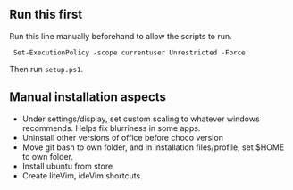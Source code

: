 ## Run this first

Run this line manually beforehand to allow the scripts to run.

` Set-ExecutionPolicy -scope currentuser Unrestricted -Force`

Then run `setup.ps1`.

## Manual installation aspects

* Under settings/display, set custom scaling to whatever windows recommends. Helps fix blurriness in some apps.
* Uninstall other versions of office before choco version
* Move git bash to own folder, and in installation files/profile, set $HOME to own folder.
* Install ubuntu from store
* Create liteVim, ideVim shortcuts.
